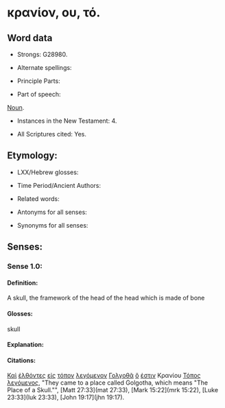 # κρανίον, ου, τό.

<!-- Status: S2=Needs2ndReview -->
<!-- Lexica used for edits: BDAG, FFM, LN, BN, A-S -->

## Word data

* Strongs: G28980.


* Alternate spellings:

* Principle Parts: 

* Part of speech: 

[Noun](http://ugg.readthedocs.io/en/latest/noun.html).

* Instances in the New Testament: 4.

* All Scriptures cited: Yes.

## Etymology: 

* LXX/Hebrew glosses: 

* Time Period/Ancient Authors: 

* Related words: 

* Antonyms for all senses:

* Synonyms for all senses: 

## Senses:

### Sense 1.0:

#### Definition: 

A skull, the framework of the head of the head which is made of bone

#### Glosses:

skull

#### Explanation:

#### Citations:

[Καὶ](../G25320/01.md) [ἐλθόντες](../G20640/01.md) [εἰς](../G15190/01.md) [τόπον](../G51170/01.md) [λεγόμενον](../G30040/01.md) [Γολγοθᾶ](../G11150/01.md) [ὅ](../G37390/01.md) [ἐστιν](../G99999/01.md) Κρανίου [Τόπος](../G51170/01.md) [λεγόμενος](../G30040/01.md), 
"They came to a place called Golgotha, which means "The Place of a Skull."", 
[Matt 27:33](mat 27:33),  [Mark 15:22](mrk 15:22),  [Luke 23:33](luk 23:33),  [John 19:17](jhn 19:17). 